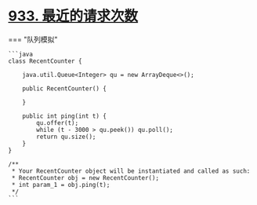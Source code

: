 # [933. 最近的请求次数](https://leetcode.cn/problems/number-of-recent-calls/description/?envType=study-plan-v2&envId=leetcode-75)

=== "队列模拟"

    ```java
    class RecentCounter {

        java.util.Queue<Integer> qu = new ArrayDeque<>();

        public RecentCounter() {

        }
        
        public int ping(int t) {
            qu.offer(t);
            while (t - 3000 > qu.peek()) qu.poll();
            return qu.size();
        }
    }

    /**
     * Your RecentCounter object will be instantiated and called as such:
     * RecentCounter obj = new RecentCounter();
     * int param_1 = obj.ping(t);
     */
    ```